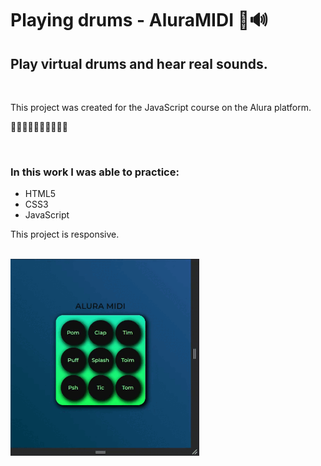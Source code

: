 # Playing drums - AluraMIDI 🎵🔊

## Play virtual drums and hear real sounds.

<br>

This project was created for the JavaScript course on the Alura platform.

🎼🎼🎼🎼🎼🎼🎼🎼🎼🎼

<br>

### In this work I was able to practice:

* HTML5
* CSS3
* JavaScript

This project is responsive.

<br>

<picture>
  <img alt="Let's work" src="images/readme.gif" width="60%">
</picture>